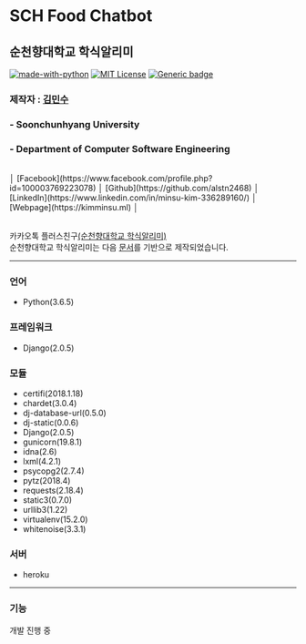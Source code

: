 SCH Food Chatbot
========================
순천향대학교 학식알리미<br/>
----------------------

[![made-with-python](https://img.shields.io/badge/Made%20with-Python-1f425f.svg)](https://www.python.org/)
[![MIT License](https://img.shields.io/badge/license-MIT-blue.svg)](https://opensource.org/licenses/MIT)
[![Generic badge](https://img.shields.io/badge/Developing-Progressing-green.svg)](https://shields.io/)

### 제작자 : [김민수](https://github.com/alstn2468)
### - Soonchunhyang University
### - Department of Computer Software Engineering

<br/>
│ [Facebook](https://www.facebook.com/profile.php?id=100003769223078) │
[Github](https://github.com/alstn2468) │
[LinkedIn](https://www.linkedin.com/in/minsu-kim-336289160/) │
[Webpage](https://kimminsu.ml) │<br/>
<br/>

카카오톡 플러스친구[(순천향대학교 학식알리미)](http://pf.kakao.com/_xggCxixl)<br/>
순천향대학교 학식알리미는 다음 [문서](https://github.com/plusfriend/auto_reply)를 기반으로 제작되었습니다.<br/>
- - -


### 언어
- Python(3.6.5)


### 프레임워크
- Django(2.0.5)


### 모듈
- certifi(2018.1.18)<br/>
- chardet(3.0.4)<br/>
- dj-database-url(0.5.0)<br/>
- dj-static(0.0.6)<br/>
- Django(2.0.5)<br/>
- gunicorn(19.8.1)<br/>
- idna(2.6)<br/>
- lxml(4.2.1)<br/>
- psycopg2(2.7.4)<br/>
- pytz(2018.4)<br/>
- requests(2.18.4)<br/>
- static3(0.7.0)<br/>
- urllib3(1.22)<br/>
- virtualenv(15.2.0)<br/>
- whitenoise(3.3.1)<br/>


### 서버
- heroku
- - -

### 기능
개발 진행 중

